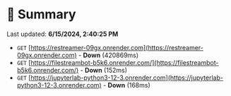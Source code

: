 # 📖 Summary
Last updated: **6/15/2024, 2:40:25 PM**

- `GET` [https://restreamer-09gx.onrender.com](https://restreamer-09gx.onrender.com) - **Down** (420869ms)
- `GET` [https://filestreambot-b5k6.onrender.com/](https://filestreambot-b5k6.onrender.com/) - **Down** (152ms)
- `GET` [https://jupyterlab-python3-12-3.onrender.com](https://jupyterlab-python3-12-3.onrender.com) - **Down** (168ms)
